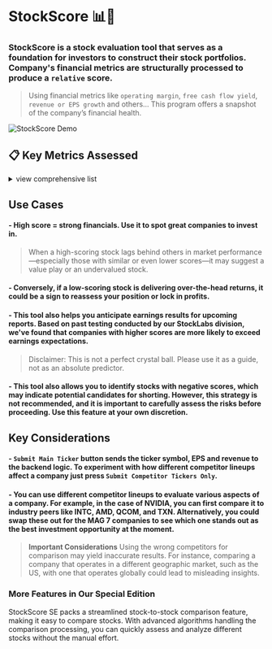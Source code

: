 # StockScore 📊💯


### **StockScore is a stock evaluation tool** that serves as a foundation for **investors** to **construct their stock portfolios**. **Company's financial metrics** are **structurally processed** to produce a `relative` score.

> Using financial metrics like `operating margin`, `free cash flow yield`, `revenue or EPS growth` and others... This program offers a snapshot of the company’s financial health.

![StockScore Demo](https://shoterz.github.io/TOOTURNT/StockScore_Demo.gif)


## 📋 Key Metrics Assessed
<details>
  <summary>view comprehensive list</summary>

  - 💰 Dividend Yield (Trailing Twelve Months)
  - 📊 PE Ratio (Trailing Twelve Months)
  - 🏢 Industry Competitors' PE Ratios (Trailing Twelve Months)
  - 🔮 Forward PE Ratio
  - 💸 Free Cash Flow Yield
  - 🚀 EPS Percentage Growth (Year over Year)
  - 📈 Revenue Percentage Growth (Year over Year)
  - ⚙️ Operating Margin
  - 🤝 Industry Competitors' Operating Margin 
</details>

## Use Cases

#### - High score = strong financials. Use it to spot great companies to invest in.

> When a high-scoring stock lags behind others in market performance—especially those with similar or even lower scores—it may suggest a value play or an undervalued stock.

#### - Conversely, if a low-scoring stock is delivering over-the-head returns, it could be a sign to reassess your position or lock in profits.

#### - This tool also helps you anticipate earnings results for upcoming reports. Based on past testing conducted by our StockLabs division, we've found that companies with higher scores are more likely to exceed earnings expectations.
  
> Disclaimer: This is not a perfect crystal ball. Please use it as a guide, not as an absolute predictor.

#### - This tool also allows you to identify stocks with negative scores, which may indicate potential candidates for shorting. However, this strategy is not recommended, and it is important to carefully assess the risks before proceeding. Use this feature at your own discretion. 

## Key Considerations
#### - `Submit Main Ticker` button sends the **ticker symbol, EPS and revenue** to the backend logic. To experiment with how different competitor lineups affect a company just press `Submit Competitor Tickers Only`.

#### - You can use different competitor lineups to evaluate various aspects of a company. For example, in the case of NVIDIA, you can first compare it to industry peers like INTC, AMD, QCOM, and TXN. Alternatively, you could swap these out for the MAG 7 companies to see which one stands out as the best investment opportunity at the moment.
> **Important Considerations**
> Using the wrong competitors for comparison may yield inaccurate results. For instance, comparing a company that operates in a different geographic market, such as the US, with one that operates globally could lead to misleading insights.

### More Features in Our Special Edition

StockScore SE packs a streamlined stock-to-stock comparison feature, making it easy to compare stocks. With advanced algorithms handling the comparison processing, you can quickly assess and analyze different stocks without the manual effort.